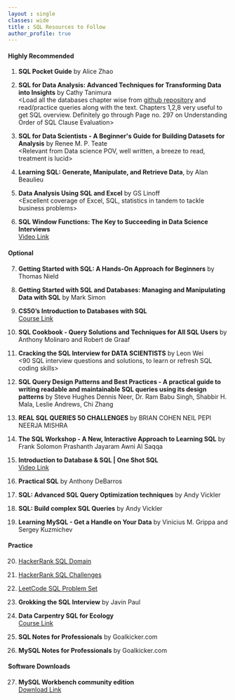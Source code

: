 ```yaml
---
layout : single
classes: wide
title : SQL Resources to Follow
author_profile: true
---
```


#### Highly Recommended

1. **SQL Pocket Guide** by Alice Zhao  
   <Simply get a hardcopy and make it your go-to-book>

2. **SQL for Data Analysis: Advanced Techniques for Transforming Data into Insights** by Cathy Tanimura  
   <Load all the databases chapter wise from [github repository](https://github.com/cathytanimura/sql_book) and read/practice queries along with the text. Chapters 1,2,8 very useful to get SQL overview. Definitely go through Page no. 297 on Understanding Order of SQL Clause Evaluation>

3. **SQL for Data Scientists - A Beginner's Guide for Building Datasets for Analysis** by Renee M. P. Teate  
   <Relevant from Data science POV, well written, a breeze to read, treatment is lucid>

4. **Learning SQL: Generate, Manipulate, and Retrieve Data**, by Alan Beaulieu  
   <Get started with the Sakila Database on MySQL. Great section on MySQL>

5. **Data Analysis Using SQL and Excel** by GS Linoff  
   <Excellent coverage of Excel, SQL, statistics in tandem to tackle business problems>

6. **SQL Window Functions: The Key to Succeeding in Data Science Interviews**  
   [Video Link](https://youtu.be/e-EL-6Vnkbg)

#### Optional

7. **Getting Started with SQL: A Hands-On Approach for Beginners** by Thomas Nield

8. **Getting Started with SQL and Databases: Managing and Manipulating Data with SQL** by Mark Simon

9. **CS50’s Introduction to Databases with SQL**  
   [Course Link](https://cs50.harvard.edu/sql/2023/weeks/0/)

10. **SQL Cookbook - Query Solutions and Techniques for All SQL Users** by Anthony Molinaro and Robert de Graaf

11. **Cracking the SQL Interview for DATA SCIENTISTS** by Leon Wei  
    <90 SQL interview questions and solutions, to learn or refresh SQL coding skills>

12. **SQL Query Design Patterns and Best Practices - A practical guide to writing readable and maintainable SQL queries using its design patterns** by Steve Hughes Dennis Neer, Dr. Ram Babu Singh, Shabbir H. Mala, Leslie Andrews, Chi Zhang

13. **REAL SQL QUERIES 50 CHALLENGES** by BRIAN COHEN NEIL PEPI NEERJA MISHRA

14. **The SQL Workshop - A New, Interactive Approach to Learning SQL** by Frank Solomon Prashanth Jayaram Awni Al Saqqa

15. **Introduction to Database & SQL | One Shot SQL**  
    [Video Link](https://youtu.be/ccgQqpbdN70)

16. **Practical SQL** by Anthony DeBarros

17. **SQL: Advanced SQL Query Optimization techniques** by Andy Vickler

18. **SQL: Build complex SQL Queries** by Andy Vickler

19. **Learning MySQL - Get a Handle on Your Data** by Vinicius M. Grippa and Sergey Kuzmichev  
    <comprehensive overview on how to set up and design an effective database with MySQL>

#### Practice

20. [HackerRank SQL Domain](https://www.hackerrank.com/domains/sql)

21. [HackerRank SQL Challenges](https://www.hackerrank.com/challenges/challenges/problem)

22. [LeetCode SQL Problem Set](https://leetcode.com/problemset/)

23. **Grokking the SQL Interview** by Javin Paul  
    <Recommended>

24. **Data Carpentry SQL for Ecology**  
    [Course Link](http://lgatto.github.io/sql-ecology/)

25. **SQL Notes for Professionals** by Goalkicker.com

26. **MySQL Notes for Professionals** by Goalkicker.com

#### Software Downloads

27. **MySQL Workbench community edition**  
    [Download Link](https://dev.mysql.com/downloads/workbench/)

